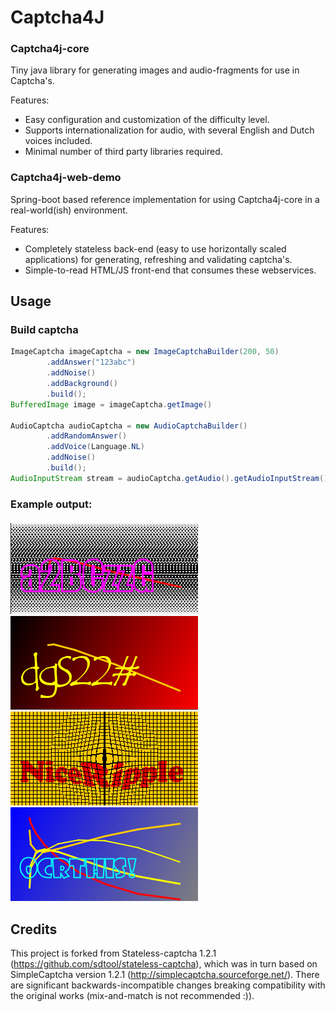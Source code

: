 # Captcha4J

### Captcha4j-core
Tiny java library for generating images and audio-fragments for use in Captcha's. 

Features:
- Easy configuration and customization of the difficulty level.
- Supports internationalization for audio, with several English and Dutch voices included.
- Minimal number of third party libraries required. 

### Captcha4j-web-demo
Spring-boot based reference implementation for using Captcha4j-core in a real-world(ish) environment.  

Features:
- Completely stateless back-end (easy to use horizontally scaled applications) for generating, refreshing and validating captcha's. 
- Simple-to-read HTML/JS front-end that consumes these webservices.

## Usage

### Build captcha
```java
ImageCaptcha imageCaptcha = new ImageCaptchaBuilder(200, 50)
        .addAnswer("123abc")
        .addNoise()
        .addBackground()
        .build();
BufferedImage image = imageCaptcha.getImage()

AudioCaptcha audioCaptcha = new AudioCaptchaBuilder()
        .addRandomAnswer()
        .addVoice(Language.NL)
        .addNoise()
        .build();
AudioInputStream stream = audioCaptcha.getAudio().getAudioInputStream();
```

### Example output:
![captcha-example-1](https://github.com/RobinWagenaar/captcha4j/raw/main/captcha4j-examples/captcha-1.png)
![captcha-example-2](https://github.com/RobinWagenaar/captcha4j/raw/main/captcha4j-examples/captcha-2.png)
![captcha-example-4](https://github.com/RobinWagenaar/captcha4j/raw/main/captcha4j-examples/captcha-4.png)
![captcha-example-3](https://github.com/RobinWagenaar/captcha4j/raw/main/captcha4j-examples/captcha-3.png)


## Credits
This project is forked from Stateless-captcha 1.2.1 (https://github.com/sdtool/stateless-captcha), which was in turn based on SimpleCaptcha 
version 1.2.1 (http://simplecaptcha.sourceforge.net/). There are significant backwards-incompatible changes breaking compatibility with the
original works (mix-and-match is not recommended :)). 